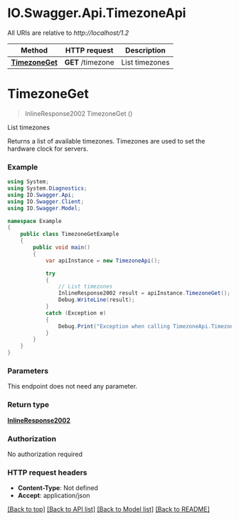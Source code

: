 # IO.Swagger.Api.TimezoneApi

All URIs are relative to *http://localhost/1.2*

Method | HTTP request | Description
------------- | ------------- | -------------
[**TimezoneGet**](TimezoneApi.md#timezoneget) | **GET** /timezone | List timezones


<a name="timezoneget"></a>
# **TimezoneGet**
> InlineResponse2002 TimezoneGet ()

List timezones

Returns a list of available timezones. Timezones are used to set the hardware clock for servers.

### Example
```csharp
using System;
using System.Diagnostics;
using IO.Swagger.Api;
using IO.Swagger.Client;
using IO.Swagger.Model;

namespace Example
{
    public class TimezoneGetExample
    {
        public void main()
        {
            var apiInstance = new TimezoneApi();

            try
            {
                // List timezones
                InlineResponse2002 result = apiInstance.TimezoneGet();
                Debug.WriteLine(result);
            }
            catch (Exception e)
            {
                Debug.Print("Exception when calling TimezoneApi.TimezoneGet: " + e.Message );
            }
        }
    }
}
```

### Parameters
This endpoint does not need any parameter.

### Return type

[**InlineResponse2002**](InlineResponse2002.md)

### Authorization

No authorization required

### HTTP request headers

 - **Content-Type**: Not defined
 - **Accept**: application/json

[[Back to top]](#) [[Back to API list]](../README.md#documentation-for-api-endpoints) [[Back to Model list]](../README.md#documentation-for-models) [[Back to README]](../README.md)

